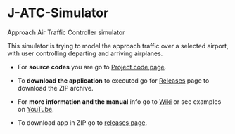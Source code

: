# J-ATC-Simulator
Approach Air Traffic Controller simulator

This simulator is trying to model the approach traffic over a selected airport, with user controlling departing and arriving airplanes. 

* For **source codes** you are go to [Project code page](https://github.com/Engin1980/J-ATC-Simulator).

* To **download the application** to executed go for [Releases](https://github.com/Engin1980/J-ATC-Simulator/releases) page to download the ZIP archive.

* For **more information and the manual** info go to [Wiki](https://github.com/Engin1980/J-ATC-Simulator/wiki) or see examples on [YouTube](https://www.youtube.com/playlist?list=PL0bQQrRRNSOKHkzac671atY_SmYVa6a25).

* To download app in ZIP go to [releases page](https://github.com/Engin1980/J-ATC-Simulator/releases).

